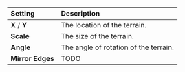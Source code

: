 | Setting          | Description                           |
| :--------------- | :------------------------------------ |
| **X** / **Y**    | The location of the terrain.          |
| **Scale**        | The size of the terrain.              |
| **Angle**        | The angle of rotation of the terrain. |
| **Mirror Edges** | TODO                                  |